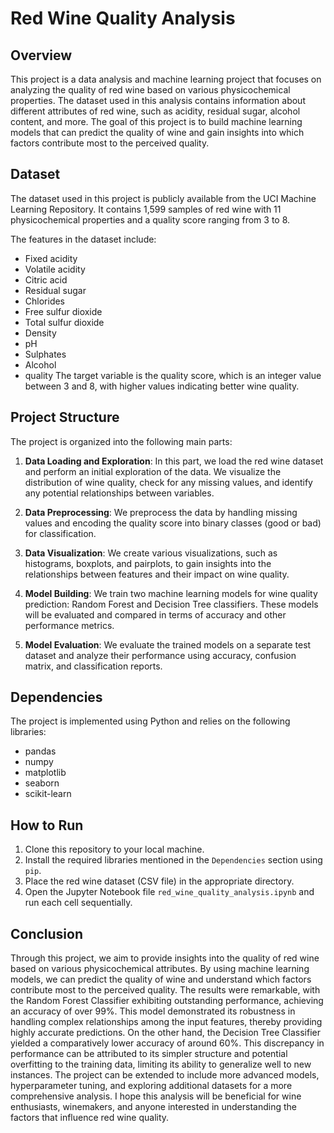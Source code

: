 
# Red Wine Quality Analysis



## Overview

This project is a data analysis and machine learning project that focuses on analyzing the quality of red wine based on various physicochemical properties. The dataset used in this analysis contains information about different attributes of red wine, such as acidity, residual sugar, alcohol content, and more. The goal of this project is to build machine learning models that can predict the quality of wine and gain insights into which factors contribute most to the perceived quality.

## Dataset

The dataset used in this project is publicly available from the UCI Machine Learning Repository. It contains 1,599 samples of red wine with 11 physicochemical properties and a quality score ranging from 3 to 8.

The features in the dataset include:

- Fixed acidity
- Volatile acidity
- Citric acid
- Residual sugar
- Chlorides
- Free sulfur dioxide
- Total sulfur dioxide
- Density
- pH
- Sulphates
- Alcohol
- quality
The target variable is the quality score, which is an integer value between 3 and 8, with higher values indicating better wine quality.

## Project Structure

The project is organized into the following main parts:

1. **Data Loading and Exploration**: In this part, we load the red wine dataset and perform an initial exploration of the data. We visualize the distribution of wine quality, check for any missing values, and identify any potential relationships between variables.

2. **Data Preprocessing**: We preprocess the data by handling missing values and encoding the quality score into binary classes (good or bad) for classification.

3. **Data Visualization**: We create various visualizations, such as histograms, boxplots, and pairplots, to gain insights into the relationships between features and their impact on wine quality.

4. **Model Building**: We train two machine learning models for wine quality prediction: Random Forest and Decision Tree classifiers. These models will be evaluated and compared in terms of accuracy and other performance metrics.

5. **Model Evaluation**: We evaluate the trained models on a separate test dataset and analyze their performance using accuracy, confusion matrix, and classification reports.

## Dependencies

The project is implemented using Python and relies on the following libraries:

- pandas
- numpy
- matplotlib
- seaborn
- scikit-learn

## How to Run

1. Clone this repository to your local machine.
2. Install the required libraries mentioned in the `Dependencies` section using `pip`.
3. Place the red wine dataset (CSV file) in the appropriate directory.
4. Open the Jupyter Notebook file `red_wine_quality_analysis.ipynb` and run each cell sequentially.

## Conclusion

Through this project, we aim to provide insights into the quality of red wine based on various physicochemical attributes. By using machine learning models, we can predict the quality of wine and understand which factors contribute most to the perceived quality. The results were remarkable, with the Random Forest Classifier exhibiting outstanding performance, achieving an accuracy of over 99%. This model demonstrated its robustness in handling complex relationships among the input features, thereby providing highly accurate predictions.
On the other hand, the Decision Tree Classifier yielded a comparatively lower accuracy of around 60%. This discrepancy in performance can be attributed to its simpler structure and potential overfitting to the training data, limiting its ability to generalize well to new instances. 
The project can be extended to include more advanced models, hyperparameter tuning, and exploring additional datasets for a more comprehensive analysis.
I hope this analysis will be beneficial for wine enthusiasts, winemakers, and anyone interested in understanding the factors that influence red wine quality.

